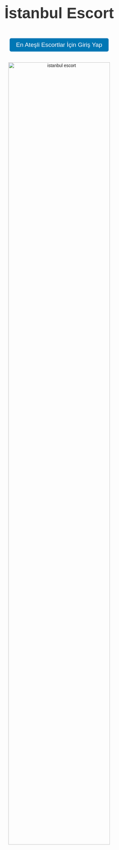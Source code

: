 <!DOCTYPE html>
<html lang="tr">
<head>
  <meta charset="UTF-8">
  <meta name="viewport" content="width=device-width, initial-scale=1.0">
  <title>Hoş Geldiniz</title>
  <style>
    body {
      font-family: Arial, sans-serif;
      text-align: center;
      margin: 20px;
    }
    h1 {
      font-size: 3rem;
      color: #333;
    }
    .button {
      display: inline-block;
      padding: 10px 20px;
      font-size: 1.2rem;
      color: white;
      background-color: #0077B5;
      text-decoration: none;
      border-radius: 5px;
      margin: 20px 0;
    }
    .button:hover {
      background-color: #005fa3;
    }
    img {
      width: 80%;
      max-width: 800px;
      border-radius: 10px;
      cursor: pointer;
    }
  </style>
</head>
<body>
  <h1>İstanbul Escort</h1>

  <a href="https://blogvakti.com" class="button">En Ateşli Escortlar İçin Giriş Yap</a>

  <a href="https://blogvakti.com">
    <img src="https://trainingblog.xyz/details/imgnewpage/1.jpg" alt="istanbul escort">
  </a>
</body>
</html>
